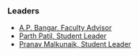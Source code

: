 ### Leaders
* [A.P. Bangar, Faculty Advisor](mailto:ap.bangar@owasp.org)
* [Parth Patil, Student Leader](mailto:parth.patil@owasp.org)
* [Pranav Malkunaik, Student Leader](mailto:pranav.malkunaik@owasp.org)

